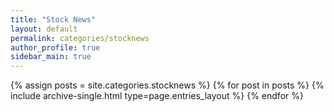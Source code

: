 ```yaml
---
title: "Stock News"
layout: default
permalink: categories/stocknews
author_profile: true
sidebar_main: true
---
```



{% assign posts = site.categories.stocknews %}
{% for post in posts %} {% include archive-single.html type=page.entries_layout %} {% endfor %}

